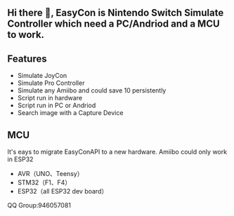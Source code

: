 ## Hi there 👋, EasyCon is Nintendo Switch Simulate Controller which need a PC/Andriod and a MCU to work.

## Features
- Simulate JoyCon
- Simulate Pro Controller
- Simulate any Amiibo and could save 10 persistently 
- Script run in hardware
- Script run in PC or Andriod
- Search image with a Capture Device

## MCU
It's eays to migrate EasyConAPI to a new hardware. Amiibo could only work in ESP32
- AVR（UNO、Teensy）
- STM32（F1、F4）
- ESP32（all ESP32 dev board）


QQ Group:946057081
<!--

**Here are some ideas to get you started:**

🙋‍♀️ A short introduction - what is your organization all about?
🌈 Contribution guidelines - how can the community get involved?
👩‍💻 Useful resources - where can the community find your docs? Is there anything else the community should know?
🍿 Fun facts - what does your team eat for breakfast?
🧙 Remember, you can do mighty things with the power of [Markdown](https://docs.github.com/github/writing-on-github/getting-started-with-writing-and-formatting-on-github/basic-writing-and-formatting-syntax)
-->
